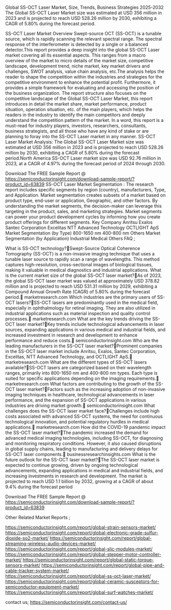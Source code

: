 Global SS-OCT Laser Market, Size, Trends, Business Strategies 2025-2032
The Global SS-OCT Laser Market size was estimated at USD 356 million in 2023 and is projected to reach USD 528.26 million by 2030, exhibiting a CAGR of 5.80% during the forecast period.

SS-OCT Laser Market Overview
Swept-source OCT (SS-OCT) is a tunable source, which is rapidly scanning the relevant spectral range. The spectral response of the interferometer is detected by a single or a balanced detector.This report provides a deep insight into the global SS-OCT Laser market covering all its essential aspects. This ranges from a macro overview of the market to micro details of the market size, competitive landscape, development trend, niche market, key market drivers and challenges, SWOT analysis, value chain analysis, etc.The analysis helps the reader to shape the competition within the industries and strategies for the competitive environment to enhance the potential profit. Furthermore, it provides a simple framework for evaluating and accessing the position of the business organization. The report structure also focuses on the competitive landscape of the Global SS-OCT Laser Market, this report introduces in detail the market share, market performance, product situation, operation situation, etc. of the main players, which helps the readers in the industry to identify the main competitors and deeply understand the competition pattern of the market. In a word, this report is a must-read for industry players, investors, researchers, consultants, business strategists, and all those who have any kind of stake or are planning to foray into the SS-OCT Laser market in any manner.
SS-OCT Laser Market Analysis:
The Global SS-OCT Laser Market size was estimated at USD 356 million in 2023 and is projected to reach USD 528.26 million by 2030, exhibiting a CAGR of 5.80% during the forecast period.North America SS-OCT Laser market size was USD 92.76 million in 2023, at a CAGR of 4.97% during the forecast period of 2024 through 2030.

Download The FREE Sample Report @  https://semiconductorinsight.com/download-sample-report/?product_id=63839 
SS-OCT Laser Market Segmentation :
The research report includes specific segments by region (country), manufacturers, Type, and Application. Market segmentation creates subsets of a market based on product type, end-user or application, Geographic, and other factors. By understanding the market segments, the decision-maker can leverage this targeting in the product, sales, and marketing strategies. Market segments can power your product development cycles by informing how you create product offerings for different segments. Key Company
Anritsu
Exalos
Santec Corporation
Excelitas
NTT Advanced Technology
OCTLIGHT ApS
Market Segmentation (by Type)
800-1650 nm
400-800 nm
Others
Market Segmentation (by Application)
Industrial
Medical
Others
FAQ ; 

What is SS-OCT technology?Swept-Source Optical Coherence Tomography (SS-OCT) is a non-invasive imaging technique that uses a tunable laser source to rapidly scan a range of wavelengths. This method captures high-resolution, cross-sectional images of biological tissues, making it valuable in medical diagnostics and industrial applications.
What is the current market size of the global SS-OCT laser market?As of 2023, the global SS-OCT laser market was valued at approximately USD 378.82 million and is projected to reach USD 531.31 million by 2029, exhibiting a Compound Annual Growth Rate (CAGR) of 5.80% during the forecast period. marketresearch.com
Which industries are the primary users of SS-OCT lasers?SS-OCT lasers are predominantly used in the medical field, especially in ophthalmology for retinal imaging. They are also utilized in industrial applications such as material inspection and quality control processes. marketresearch.com
What are the key trends driving the SS-OCT laser market?Key trends include technological advancements in laser sources, expanding applications in various medical and industrial fields, and increased investment in research and development to enhance performance and reduce costs. semiconductorinsight.com
Who are the leading manufacturers in the SS-OCT laser market?Prominent companies in the SS-OCT laser market include Anritsu, Exalos, Santec Corporation, Excelitas, NTT Advanced Technology, and OCTLIGHT ApS. marketresearch.com
What are the different types of SS-OCT lasers available?SS-OCT lasers are categorized based on their wavelength ranges, primarily into 800-1650 nm and 400-800 nm types. Each type is suited for specific applications depending on the imaging requirements. marketresearch.com
What factors are contributing to the growth of the SS-OCT laser market?Factors such as the increasing adoption of non-invasive imaging techniques in healthcare, technological advancements in laser performance, and the expansion of SS-OCT applications in various industries are driving market growth. semiconductorinsight.com
What challenges does the SS-OCT laser market face?Challenges include high costs associated with advanced SS-OCT systems, the need for continuous technological innovation, and potential regulatory hurdles in medical applications. marketresearch.com
How did the COVID-19 pandemic impact the SS-OCT laser market?The pandemic increased the demand for advanced medical imaging technologies, including SS-OCT, for diagnosing and monitoring respiratory conditions. However, it also caused disruptions in global supply chains, leading to manufacturing and delivery delays for SS-OCT laser components. businessresearchinsights.com
What is the future outlook for the SS-OCT laser market?The SS-OCT laser market is expected to continue growing, driven by ongoing technological advancements, expanding applications in medical and industrial fields, and increasing investments in research and development. The market is projected to reach USD 1.1 billion by 2032, growing at a CAGR of about 9.4% during the forecast period



Download The FREE Sample Report @  https://semiconductorinsight.com/download-sample-report/?product_id=63839 

Other Related Market Reports ; 

https://semiconductorinsight.com/report/global-strain-sensors-market/
https://semiconductorinsight.com/report/global-electronic-grade-sulfur-dioxide-so2-market/
https://semiconductorinsight.com/report/global-streaming-wireless-audio-devices-market/
https://semiconductorinsight.com/report/global-slic-modules-market/
https://semiconductorinsight.com/report/global-stepper-motor-controller-market/
https://semiconductorinsight.com/report/global-static-torque-sensors-market/
https://semiconductorinsight.com/report/global-pipe-and-cable-tracker-system-market/
https://semiconductorinsight.com/report/global-ss-oct-laser-market/
https://semiconductorinsight.com/report/global-ceramic-susceptors-for-semiconductor-equipment-market/
https://semiconductorinsight.com/report/global-surf-watches-market/

contact us; https://semiconductorinsight.com/contact-us/ 
